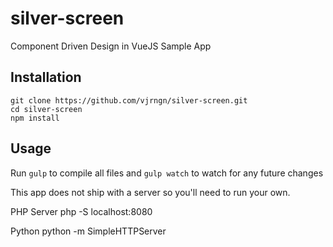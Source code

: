 # silver-screen
Component Driven Design in VueJS Sample App

## Installation
	git clone https://github.com/vjrngn/silver-screen.git
	cd silver-screen
	npm install

## Usage 
Run `gulp` to compile all files and `gulp watch` to watch for any future changes


This app does not ship with a server so you'll need to run your own.

PHP Server 
	php -S localhost:8080

Python
	python -m SimpleHTTPServer
